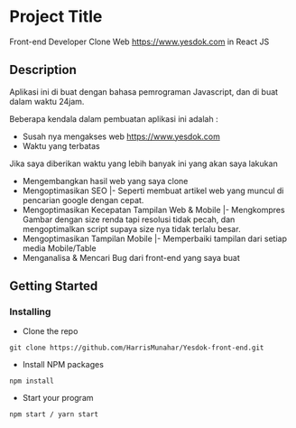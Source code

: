 # Project Title
Front-end Developer Clone Web https://www.yesdok.com in React JS

## Description

Aplikasi ini di buat dengan bahasa pemrograman Javascript, dan di buat dalam waktu 24jam. 

Beberapa kendala dalam pembuatan aplikasi ini adalah :
* Susah nya mengakses web https://www.yesdok.com 
* Waktu yang terbatas

Jika saya diberikan waktu yang lebih banyak ini yang akan saya lakukan
* Mengembangkan hasil web yang saya clone
* Mengoptimasikan SEO
 |- Seperti membuat artikel web yang muncul di pencarian google dengan cepat.
* Mengoptimasikan Kecepatan Tampilan Web & Mobile
 |- Mengkompres Gambar dengan size renda tapi resolusi tidak pecah, dan mengoptimalkan script supaya size nya tidak terlalu besar.
* Mengoptimasikan Tampilan Mobile
 |- Memperbaiki tampilan dari setiap media Mobile/Table 
* Menganalisa & Mencari Bug dari front-end yang saya buat


## Getting Started

### Installing

* Clone the repo
```
git clone https://github.com/HarrisMunahar/Yesdok-front-end.git
```
* Install NPM packages
```
npm install
```
* Start your program
```
npm start / yarn start
```

